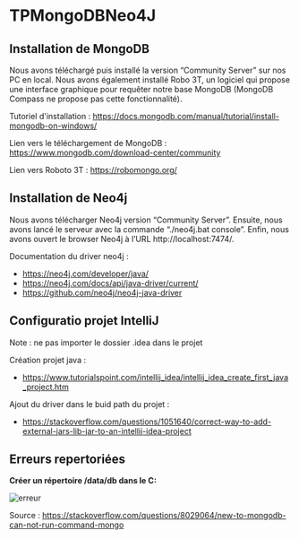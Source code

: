 # TPMongoDBNeo4J

## Installation de MongoDB

Nous avons téléchargé puis installé la version “Community Server” sur nos PC en local. Nous avons également installé Robo 3T, un logiciel qui propose une interface graphique pour requêter notre base MongoDB (MongoDB Compass ne propose pas cette fonctionnalité). 

Tutoriel d'installation : https://docs.mongodb.com/manual/tutorial/install-mongodb-on-windows/ 

Lien vers le téléchargement de MongoDB : https://www.mongodb.com/download-center/community 

Lien vers Roboto 3T : https://robomongo.org/ 


## Installation de Neo4j

Nous avons télécharger Neo4j version “Community Server”. Ensuite, nous avons lancé le serveur avec la commande “./neo4j.bat console”. Enfin, nous avons ouvert le browser Neo4j à l’URL http://localhost:7474/.

Documentation du driver neo4j : 
* https://neo4j.com/developer/java/
* https://neo4j.com/docs/api/java-driver/current/
* https://github.com/neo4j/neo4j-java-driver


## Configuratio projet IntelliJ

Note : ne pas importer le dossier .idea dans le projet 

Création projet java : 
* https://www.tutorialspoint.com/intellij_idea/intellij_idea_create_first_java_project.htm 

Ajout du driver dans le buid path du projet : 
* https://stackoverflow.com/questions/1051640/correct-way-to-add-external-jars-lib-jar-to-an-intellij-idea-project



## Erreurs repertoriées 

**Créer un répertoire /data/db dans le C:**

![erreur](https://raw.githubusercontent.com/Wiiz83/TPMongoDBNeo4J/master/Images/erreur-mongodb-datadirectory.PNG?token=AKc2Y8skxuiNS-yTQ8kPw2SdnFbzV555ks5cDh5jwA%3D%3D)

Source : https://stackoverflow.com/questions/8029064/new-to-mongodb-can-not-run-command-mongo
